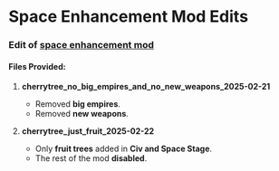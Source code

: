 # Space Enhancement Mod Edits  

### Edit of [space enhancement mod](https://davoonline.com/phpBB3/viewtopic.php?t=10810)  

#### **Files Provided:**  

1. **cherrytree_no_big_empires_and_no_new_weapons_2025-02-21**  
   - Removed **big empires**.  
   - Removed **new weapons**.  

2. **cherrytree_just_fruit_2025-02-22**  
   - Only **fruit trees** added in **Civ and Space Stage**.  
   - The rest of the mod **disabled**.  
